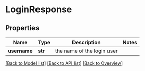 # LoginResponse

## Properties
Name | Type | Description | Notes
------------ | ------------- | ------------- | -------------
**username** | **str** | the name of the login user | 

[[Back to Model list]](index.md#documentation-for-models) [[Back to API list]](index.md#endpoint-properties) [[Back to Overview]](index.md)


